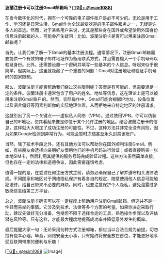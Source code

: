 **波蘭注册卡可以注册Gmail邮箱吗？[[TG💪+ @esim1088](https://t.me/s/esim1088)]**

在当今数字化的时代，拥有一个可靠的电子邮件账户是必不可少的。无论是用于工作、学习还是日常生活，Gmail作为全球最受欢迎的电子邮件服务之一，无疑是许多人的首选。然而，对于某些用户来说，尤其是那些身在国外或希望使用外国身份信息注册邮箱的人，可能会产生疑问：比如，波蘭注册卡是否可以用来注册Gmail邮箱呢？

首先，让我们来了解一下Gmail的基本注册流程。通常情况下，注册Gmail邮箱需要提供一个有效的电子邮件地址作为备用联系方式，并且需要输入一个手机号码以验证身份。此外，还需要设置一个密码并填写一些基本的个人信息。听起来似乎很简单，但实际上，这里就隐藏了一个重要的问题：Gmail对注册地址和验证手机号码的国家限制。

那么，波蘭注册卡能否帮助我们绕过这些限制呢？答案是有可能的，但需要满足一定的条件。波蘭注册卡通常包含了用户的姓名、地址等信息，这在理论上是可以被用来注册Gmail账户的。然而，实际操作中，Gmail可能会根据IP地址、设备位置以及语言偏好等因素判断你的实际地理位置，从而拒绝来自特定地区的注册请求。

这就引出了另一个关键点——虚拟私人网络（VPN）。通过使用VPN，你可以伪装自己的IP地址，使其看起来像是你位于某个允许注册的地区。结合波蘭注册卡的信息，这样就大大增加了成功注册的可能性。不过，这种方法并非完全没有风险，因为如果Google检测到异常行为，可能会暂时冻结甚至永久封禁该账户。

当然，除了技术手段之外，还有其他方法可以帮助你在国外顺利注册Gmail。例如，有些朋友会选择向亲朋好友借用他们的手机号码进行验证；或者直接购买一张本地SIM卡，然后利用其提供的服务号码完成验证过程。这些方法虽然简单直接，但也存在一定的法律和道德争议，因此需要谨慎考虑。

值得一提的是，在尝试任何注册方式之前，请务必确保自己了解并遵守相关法律法规。不同国家和地区对于网络隐私保护有着各自的规定，随意使用他人信息可能触犯法律，给自己带来不必要的麻烦。同时，也要注意保护个人隐私，避免泄露过多敏感信息给第三方平台。

总之，波蘭注册卡确实可以在一定程度上帮助用户注册Gmail邮箱，但这并不是一件轻而易举的事情。它涉及到技术、法律等多个方面的考量。如果你决定采取行动，建议先做好充分准备，包括但不限于选择合适的工具、熟悉操作步骤以及评估潜在风险等。只有这样，才能最大程度地提高成功率并降低意外发生的概率。

最后提醒大家一句：无论采用何种方式注册邮箱，都应当以合法合规为前提，切勿抱有侥幸心理。毕竟，网络安全无小事，只有始终将安全放在首位，才能更好地享受互联网带来的便利与乐趣！

[[TG💪+ @esim1088](https://t.me/s/esim1088) ![Image](https://i.postimg.cc/4NQfJmqS/Snipaste-2025-05-13-00-14-12.png)]